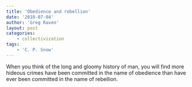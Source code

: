 ```yaml
---
title: 'Obedience and rebellion'
date: '2010-07-04'
author: 'Greg Raven'
layout: post
categories:
    - collectivization
tags:
    - 'C. P. Snow'
---
```


When you think of the long and gloomy history of man, you will find more hideous crimes have been committed in the name of obedience than have ever been committed in the name of rebellion.